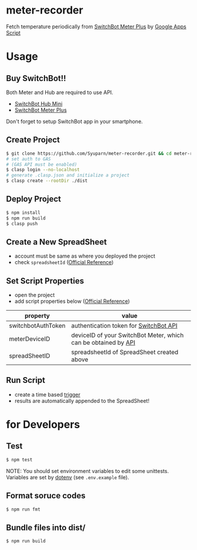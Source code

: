 # meter-recorder
Fetch temperature periodically from [SwitchBot Meter Plus](https://us.switch-bot.com/products/switchbot-meter-plus) by [Google Apps Script](https://www.google.com/script/start/)

# Usage

## Buy SwitchBot!!

Both Meter and Hub are required to use API.

- [SwitchBot Hub Mini](https://us.switch-bot.com/products/switchbot-hub-mini)
- [SwitchBot Meter Plus](https://us.switch-bot.com/products/switchbot-meter-plus)

Don't forget to setup SwitchBot app in your smartphone.

## Create Project

```bash
$ git clone https://github.com/Syuparn/meter-recorder.git && cd meter-recorder
# set auth to GAS
# (GAS API must be enabled)
$ clasp login --no-localhost
# generate .clasp.json and initialize a project
$ clasp create --rootDir ./dist
```

## Deploy Project

```bash
$ npm install
$ npm run build
$ clasp push
```

## Create a New SpreadSheet

- account must be same as where you deployed the project
- check `spreadsheetId` ([Official Reference](https://developers.google.com/sheets/api/guides/concepts))

## Set Script Properties

- open the project
- add script properties below ([Official Reference](https://developers.google.com/apps-script/guides/properties#manage_script_properties_manually))

|property|value|
|-|-|
|switchbotAuthToken|authentication token for [SwitchBot API](https://github.com/OpenWonderLabs/SwitchBotAPI#authentication)|
|meterDeviceID|deviceID of your SwitchBot Meter, which can be obtained by [API](https://github.com/OpenWonderLabs/SwitchBotAPI#get-all-devices)|
|spreadSheetID|spreadsheetId of SpreadSheet created above|

## Run Script

- create a time based [trigger](https://developers.google.com/apps-script/guides/triggers/installable#managing_triggers_manually)
- results are automatically appended to the SpreadSheet!

# for Developers

## Test

```bash
$ npm test
```

NOTE: You should set environment variables to edit some unittests. Variables are set by [dotenv](https://www.npmjs.com/package/dotenv) (see `.env.example` file).

## Format soruce codes

```bash
$ npm run fmt
```

## Bundle files into dist/

```bash
$ npm run build
```

